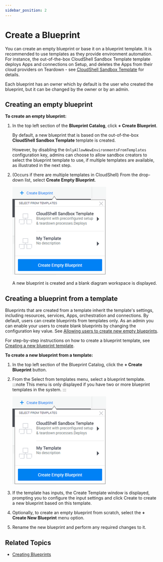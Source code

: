 ```yaml
---
sidebar_position: 2
---
```


# Create a Blueprint

You can create an empty blueprint or base it on a blueprint template. It is recommended to use templates as they provide environment automation. For instance, the out-of-the-box CloudShell Sandbox Template template deploys Apps and connections on Setup, and deletes the Apps from their cloud providers on Teardown - see [CloudShell Sandbox Template](../../../admin/cloudshell-manage-dashboard/blueprint-templates.md#cloudshell-sandbox-template) for details.

Each blueprint has an owner which by default is the user who created the blueprint, but it can be changed by the owner or by an admin.

## Creating an empty blueprint

**To create an empty blueprint:**

1. In the top left section of the **Blueprint Catalog**, click **+ Create Blueprint**. 
    
    By default, a new blueprint that is based on the out-of-the-box **CloudShell Sandbox Template** template is created.
    
    However, by disabling the `OnlyAllowNewEnvironmentsFromTemplates` configuration key, admins can choose to allow sandbox creators to select the blueprint template to use, if multiple templates are available, as illustrated in the next step.
    
2. (Occurs if there are multiple templates in CloudShell) From the drop-down list, select **Create Empty Blueprint**.
    
    ![](/Images/CloudShell-Portal/Lab-Management/Environments/CreateNewBlueprint.png)
    
    A new blueprint is created and a blank diagram workspace is displayed. 
    

## Creating a blueprint from a template

Blueprints that are created from a template inherit the template's settings, including resources, services, Apps, orchestration and connections. By default, users can create blueprints from templates only. As an admin you can enable your users to create blank blueprints by changing the configuration key value. See [Allowing users to create new empty blueprints](../../../admin/cloudshell-manage-dashboard/blueprint-templates.md#allowing-users-to-create-new-empty-blueprints).

For step-by-step instructions on how to create a blueprint template, see [Creating a new blueprint template](../../../admin/cloudshell-manage-dashboard/blueprint-templates.md#creating-a-new-blueprint-template).

**To create a new blueprint from a template:**

1. In the top left section of the Blueprint Catalog, click the **+ Create Blueprint** button.
2. From the Select from templates menu, select a blueprint template.
    :::note
    This menu is only displayed if you have two or more blueprint templates in the system.
    :::
    
    ![](/Images/CloudShell-Portal/Lab-Management/Environments/CreateNewBlueprint.png)
    
3. If the template has inputs, the Create Template window is displayed, prompting you to configure the input settings and click Create to create a new blueprint based on this template.
4. Optionally, to create an empty blueprint from scratch, select the **+ Create New Blueprint** menu option.
5. Rename the new blueprint and perform any required changes to it.

## Related Topics

- [Creating Blueprints](../creating-blueprints/)